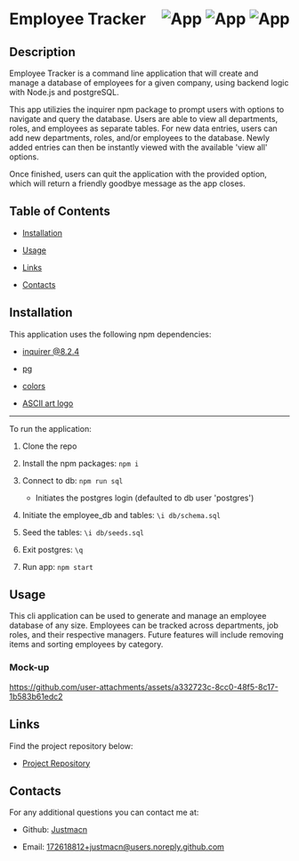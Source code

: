 # Employee Tracker <div style="float: right;">![App](https://img.shields.io/badge/Language-Javascript-red.svg) ![App](https://img.shields.io/badge/Database-PostgreSQL-blue.svg) ![App](https://img.shields.io/badge/Enviornment-Node.js-pine.svg)</div>

## Description

Employee Tracker is a command line application that will create and manage a database of employees for a given company, using backend logic with Node.js and postgreSQL. 

This app utilizies the inquirer npm package to prompt users with options to navigate and query the database. Users are able to view all departments, roles, and employees as separate tables. For new data entries, users can add new departments, roles, and/or employees to the database. Newly added entries can then be instantly viewed with the available 'view all' options. 

Once finished, users can quit the application with the provided option, which will return a friendly goodbye message as the app closes.

## Table of Contents

- [Installation](#installation)

- [Usage](#usage)

- [Links](#links)

- [Contacts](#contact)

## Installation

This application uses the following npm dependencies:
- [inquirer @8.2.4](https://www.npmjs.com/package/inquirer) 

- [pg](https://www.npmjs.com/package/pg)

- [colors](https://www.npmjs.com/package/colors)

- [ASCII art logo](https://www.npmjs.com/package/asciiart-logo)

---

To run the application:
1. Clone the repo

2. Install the npm packages: `npm i`

3. Connect to db: `npm run sql`
    - Initiates the postgres login (defaulted to db user 'postgres')

4. Initiate the employee_db and tables: `\i db/schema.sql`

5. Seed the tables: `\i db/seeds.sql`

6. Exit postgres: `\q`

7. Run app: `npm start`

## Usage

This cli application can be used to generate and manage an employee database of any size. Employees can be tracked across departments, job roles, and their respective managers. Future features will include removing items and sorting employees by category.

### Mock-up

https://github.com/user-attachments/assets/a332723c-8cc0-48f5-8c17-1b583b61edc2

## Links
Find the project repository below:

- [Project Repository](https://github.com/justmacn/Employee-Tracker)

## Contacts

For any additional questions you can contact me at:

- Github: [Justmacn](https://github.com/Justmacn)

- Email: 172618812+justmacn@users.noreply.github.com
